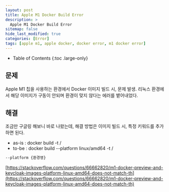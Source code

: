 ```yaml
---
layout: post
title: Apple M1 Docker Build Error
description: >
  Apple M1 Docker Build Error
sitemap: false
hide_last_modified: true
categories: [Error]
tags: [apple m1, apple docker, docker error, m1 docker error]
---
```


- Table of Contents
{:toc .large-only}

## 문제

Apple M1 칩을 사용하는 환경에서 Docker 이미지 빌드 시, 문제 발생. 리눅스 환경에서 해당 이미지가 구동이 안되며 환경이 맞지 않다는 에러를 뱉어내었다.

## 해결

조금만 구글링 해보니 바로 나왔는데, 해결 방법은 이미지 빌드 시, 특정 키워드를 추가하면 된다.

- as-is : docker build -t <username>/<imagename>
- to-be : docker build --platform linux/amd64 -t <username>/<imagename>

```bash
--platform {환경명}
```

[https://stackoverflow.com/questions/66662820/m1-docker-preview-and-keycloak-images-platform-linux-amd64-does-not-match-th](https://stackoverflow.com/questions/66662820/m1-docker-preview-and-keycloak-images-platform-linux-amd64-does-not-match-th)
